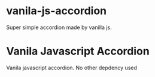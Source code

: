 # vanila-js-accordion
Super simple accordion made by vanilla js. 

# Vanila Javascript Accordion

Vanila javascript accordion. No other depdency used
